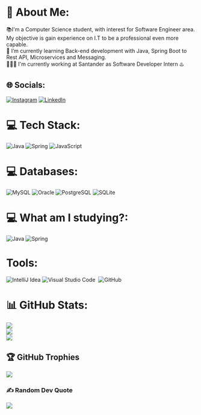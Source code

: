 

# 💫 About Me:
📚I'm a Computer Science student, with interest for Software Engineer area. My objective is gain experience on I.T to be a professional even more capable.<br>🌱 I’m currently learning Back-end development with Java, Spring Boot to Rest API, Microservices and Messaging.<br> 🧑🏾‍💻 I'm currently working at Santander as Software Developer Intern ♨️


## 🌐 Socials:
[![Instagram](https://img.shields.io/badge/Instagram-E4405F?style=for-the-badge&logo=instagram&logoColor=white)](https://instagram.com/gb_alves6) [![LinkedIn](https://img.shields.io/badge/LinkedIn-0077B5?style=for-the-badge&logo=linkedin&logoColor=white)](https://www.linkedin.com/in/gabriel-henrique-alves-dev/) 


# 💻 Tech Stack:
![Java](https://img.shields.io/badge/Java-ED8B00?style=for-the-badge&logo=openjdk&logoColor=white) ![Spring](https://img.shields.io/badge/Spring-6DB33F?style=for-the-badge&logo=spring&logoColor=white) ![JavaScript](https://img.shields.io/badge/JavaScript-F7DF1E?style=for-the-badge&logo=javascript&logoColor=black)


# 💻 Databases:
![MySQL](https://img.shields.io/badge/MySQL-005C84?style=for-the-badge&logo=mysql&logoColor=white) ![Oracle](https://img.shields.io/badge/Oracle-F80000?style=for-the-badge&logo=Oracle&logoColor=white) ![PostgreSQL](https://img.shields.io/badge/PostgreSQL-316192?style=for-the-badge&logo=postgresql&logoColor=white) ![SQLite](https://img.shields.io/badge/SQLite-07405E?style=for-the-badge&logo=sqlite&logoColor=white)


# 💻 What am I studying?:
![Java](https://img.shields.io/badge/Java-ED8B00?style=for-the-badge&logo=openjdk&logoColor=white) ![Spring](https://img.shields.io/badge/Spring-6DB33F?style=for-the-badge&logo=spring&logoColor=white)

# Tools:
![IntelliJ Idea](https://img.shields.io/badge/IntelliJ_IDEA-000000.svg?style=for-the-badge&logo=intellij-idea&logoColor=white)
![Visual Studio Code](https://img.shields.io/badge/-Visual%20Studio%20Code-0D1117?style=for-the-badge&logo=visual-studio-code&logoColor=007ACC&labelColor=0D1117)&nbsp;
![GitHub](https://img.shields.io/badge/-GitHub-0D1117?style=for-the-badge&logo=github&logoColor=007ACC&labelColor=0D1117)&nbsp;

# 📊 GitHub Stats:
![](https://github-readme-stats.vercel.app/api?username=gb-alves03&theme=tokyonight&hide_border=false&include_all_commits=true&count_private=true)<br/>
![](https://github-readme-streak-stats.herokuapp.com/?user=gb-alves03&theme=tokyonight&hide_border=false)<br/>
![](https://github-readme-stats.vercel.app/api/top-langs/?username=gb-alves03&theme=tokyonight&hide_border=false&include_all_commits=true&count_private=true&layout=compact)<br>



## 🏆 GitHub Trophies
![](https://github-profile-trophy.vercel.app/?username=gb-alves03&theme=radical&no-frame=false&no-bg=false&margin-w=4)

### ✍️ Random Dev Quote
![](https://quotes-github-readme.vercel.app/api?type=horizontal&theme=radical)

<!-- Proudly created with GPRM ( https://gprm.itsvg.in ) -->

